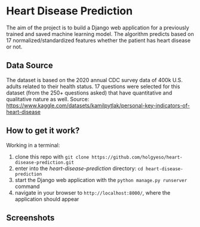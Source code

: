 # Heart Disease Prediction
The aim of the project is to build a Django web application for a previously trained and saved machine learning model.
The algorithm predicts based on 17 normalized/standardized features whether the patient has heart disease or not.

## Data Source

The dataset is based on the 2020 annual CDC survey data of 400k U.S. adults related to their health status. 17 questions were selected for this dataset (from the 250+ questions asked) that have quantitative and qualitative nature as well.
Source: https://www.kaggle.com/datasets/kamilpytlak/personal-key-indicators-of-heart-disease

## How to get it work?
Working in a terminal:
1. clone this repo with `git clone https://github.com/holgyeso/heart-disease-prediction.git`
2. enter into the _heart-disease-prediction_ directory: `cd heart-disease-prediction`
3. start the Django web application with the `python manage.py runserver` command
4. navigate in your browser to `http://localhost:8000/`, where the application should appear

## Screenshots
